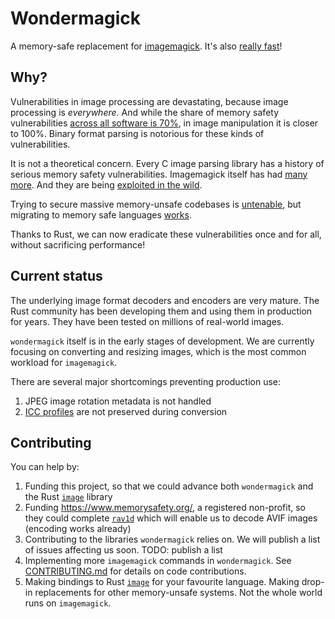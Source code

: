 # Wondermagick

A memory-safe replacement for [imagemagick](https://en.wikipedia.org/wiki/ImageMagick). It's also [really fast](BENCHMARKS.md)!

## Why?

Vulnerabilities in image processing are devastating, because image processing is *everywhere.* And while the share of memory safety vulnerabilities [across all software is 70%](https://alexgaynor.net/2020/may/27/science-on-memory-unsafety-and-security/), in image manipulation it is closer to 100%. Binary format parsing is notorious for these kinds of vulnerabilities.

It is not a theoretical concern. Every C image parsing library has a history of serious memory safety vulnerabilities. Imagemagick itself has had [many more](https://www.cvedetails.com/vulnerability-list/vendor_id-1749/Imagemagick.html). And they are being [exploited in the wild](https://chromereleases.googleblog.com/2023/09/stable-channel-update-for-desktop_11.html).

Trying to secure massive memory-unsafe codebases is [untenable](https://www.usenix.org/conference/enigma2021/presentation/gaynor), but migrating to memory safe languages [works](https://security.googleblog.com/2022/12/memory-safe-languages-in-android-13.html).

Thanks to Rust, we can now eradicate these vulnerabilities once and for all, without sacrificing performance!

## Current status

The underlying image format decoders and encoders are very mature. The Rust community has been developing them and using them in production for years. They have been tested on millions of real-world images.

`wondermagick` itself is in the early stages of development. We are currently focusing on converting and resizing images, which is the most common workload for `imagemagick`.

There are several major shortcomings preventing production use:

1. JPEG image rotation metadata is not handled
1. [ICC profiles](https://en.wikipedia.org/wiki/ICC_profile) are not preserved during conversion

## Contributing

You can help by:

1. Funding this project, so that we could advance both `wondermagick` and the Rust [`image`](https://github.com/image-rs/image/) library
1. Funding https://www.memorysafety.org/, a registered non-profit, so they could complete [`rav1d`](https://github.com/memorysafety/rav1d) which will enable us to decode AVIF images (encoding works already)
1. Contributing to the libraries `wondermagick` relies on. We will publish a list of issues affecting us soon. TODO: publish a list
1. Implementing more `imagemagick` commands in `wondermagick`. See [CONTRIBUTING.md](CONTRIBUTING.md) for details on code contributions.
1. Making bindings to Rust [`image`](https://github.com/image-rs/image/) for your favourite language. Making drop-in replacements for other memory-unsafe systems. Not the whole world runs on `imagemagick`.
